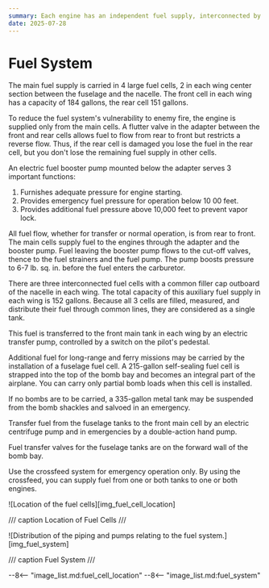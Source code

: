 ```yaml
---
summary: Each engine has an independent fuel supply, interconnected by fuel transfer and fuel crossfeed systems. The fuel lines and cells are self-sealing.
date: 2025-07-28
---
```


# Fuel System

The main fuel supply is carried in 4 large fuel cells, 2 in each wing center section between the fuselage and the nacelle. The front cell in each wing has a capacity of 184 gallons, the rear cell 151 gallons.

To reduce the fuel system's vulnerability to enemy fire, the engine is supplied only from the main cells. A flutter valve in the adapter between the front and rear cells allows fuel to flow from rear to front but restricts a reverse flow. Thus, if the rear cell is damaged you lose the fuel in the rear cell, but you don't lose the remaining fuel supply in other cells.

An electric fuel booster pump mounted below the adapter serves 3 important functions:

1. Furnishes adequate pressure for engine starting.
2. Provides emergency fuel pressure for operation below 10 00 feet.
3. Provides additional fuel pressure above 10,000 feet to prevent vapor lock.

All fuel flow, whether for transfer or normal operation, is from rear to front. The main cells supply fuel to the engines through the adapter and the booster pump. Fuel leaving the booster pump flows to the cut-off valves, thence to the fuel strainers and the fuel pump. The pump boosts pressure to 6-7 lb. sq. in. before the fuel enters the carburetor.

There are three interconnected fuel cells with a common filler cap outboard of the nacelle in each wing. The total capacity of this auxiliary fuel supply in each wing is 152 gallons. Because all 3 cells are filled, measured, and distribute their fuel through common lines, they are considered as a single tank.

This fuel is transferred to the front main tank in each wing by an electric transfer pump, controlled by a switch on the pilot's pedestal.

Additional fuel for long-range and ferry missions may be carried by the installation of a fuselage fuel cell. A 215-gallon self-sealing fuel cell is strapped into the top of the bomb bay and becomes an integral part of the airplane. You can carry only partial bomb loads when this cell is installed.

If no bombs are to be carried, a 335-gallon metal tank may be suspended from the bomb shackles and salvoed in an emergency.

Transfer fuel from the fuselage tanks to the front main cell by an electric centrifuge pump and in emergencies by a double-action hand pump.

Fuel transfer valves for the fuselage tanks are on the forward wall of the bomb bay.

Use the crossfeed system for emergency operation only. By using the crossfeed, you can supply fuel from one or both tanks to one or both engines.

![Location of the fuel cells][img_fuel_cell_location]

/// caption
Location of Fuel Cells
///

![Distribution of the piping and pumps relating to the fuel system.][img_fuel_system]

/// caption
Fuel System
///

<!-- links -->
--8<-- "image_list.md:fuel_cell_location"
--8<-- "image_list.md:fuel_system"
